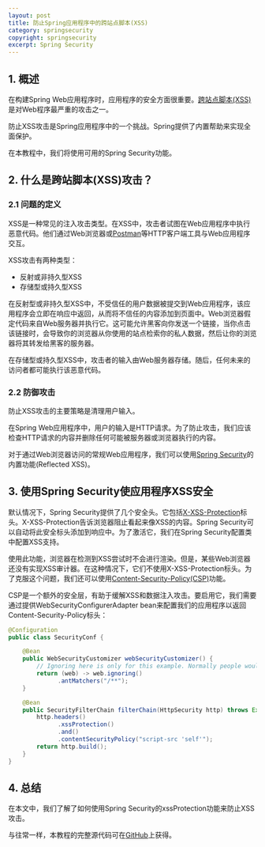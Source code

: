 ```yaml
---
layout: post
title: 防止Spring应用程序中的跨站点脚本(XSS)
category: springsecurity
copyright: springsecurity
excerpt: Spring Security
---
```


## 1. 概述

在构建Spring Web应用程序时，应用程序的安全方面很重要。[跨站点脚本(XSS)](https://en.wikipedia.org/wiki/Cross-site_scripting)是对Web程序最严重的攻击之一。

防止XSS攻击是Spring应用程序中的一个挑战。Spring提供了内置帮助来实现全面保护。

在本教程中，我们将使用可用的Spring Security功能。

## 2. 什么是跨站脚本(XSS)攻击？

### 2.1 问题的定义

XSS是一种常见的注入攻击类型。在XSS中，攻击者试图在Web应用程序中执行恶意代码。他们通过Web浏览器或[Postman](https://www.baeldung.com/postman-testing-collections)等HTTP客户端工具与Web应用程序交互。

XSS攻击有两种类型：

+ 反射或非持久型XSS
+ 存储型或持久型XSS

在反射型或非持久型XSS中，不受信任的用户数据被提交到Web应用程序，该应用程序会立即在响应中返回，从而将不信任的内容添加到页面中。Web浏览器假定代码来自Web服务器并执行它。这可能允许黑客向你发送一个链接，当你点击该链接时，会导致你的浏览器从你使用的站点检索你的私人数据，然后让你的浏览器将其转发给黑客的服务器。

在存储型或持久型XSS中，攻击者的输入由Web服务器存储。随后，任何未来的访问者都可能执行该恶意代码。

### 2.2 防御攻击

防止XSS攻击的主要策略是清理用户输入。

在Spring Web应用程序中，用户的输入是HTTP请求。为了防止攻击，我们应该检查HTTP请求的内容并删除任何可能被服务器或浏览器执行的内容。

对于通过Web浏览器访问的常规Web应用程序，我们可以使用[Spring Security](https://www.baeldung.com/security-spring)的内置功能(Reflected XSS)。

## 3. 使用Spring Security使应用程序XSS安全

默认情况下，Spring Security提供了几个安全头。它包括[X-XSS-Protection](https://developer.mozilla.org/en-US/docs/Web/HTTP/Headers/X-XSS-Protection)标头。X-XSS-Protection告诉浏览器阻止看起来像XSS的内容。Spring Security可以自动将此安全标头添加到响应中。为了激活它，我们在Spring Security配置类中配置XSS支持。

使用此功能，浏览器在检测到XSS尝试时不会进行渲染。但是，某些Web浏览器还没有实现XSS审计器。在这种情况下，它们不使用X-XSS-Protection标头。为了克服这个问题，我们还可以使用[Content-Security-Policy(CSP)](https://developer.mozilla.org/en-US/docs/Web/HTTP/Headers/Content-Security-Policy)功能。

CSP是一个额外的安全层，有助于缓解XSS和数据注入攻击。要启用它，我们需要通过提供WebSecurityConfigurerAdapter bean来配置我们的应用程序以返回Content-Security-Policy标头：

```java
@Configuration
public class SecurityConf {

    @Bean
    public WebSecurityCustomizer webSecurityCustomizer() {
        // Ignoring here is only for this example. Normally people would apply their own authentication/authorization policies
        return (web) -> web.ignoring()
              .antMatchers("/**");
    }

    @Bean
    public SecurityFilterChain filterChain(HttpSecurity http) throws Exception {
        http.headers()
              .xssProtection()
              .and()
              .contentSecurityPolicy("script-src 'self'");
        return http.build();
    }
}
```

## 4. 总结

在本文中，我们了解了如何使用Spring Security的xssProtection功能来防止XSS攻击。

与往常一样，本教程的完整源代码可在[GitHub](https://github.com/tuyucheng7/taketoday-tutorial4j/tree/master/spring-security-modules)上获得。